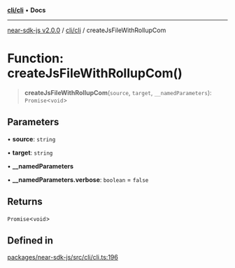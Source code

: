 [**cli/cli**](../README.md) • **Docs**

***

[near-sdk-js v2.0.0](../../../packages.md) / [cli/cli](../README.md) / createJsFileWithRollupCom

# Function: createJsFileWithRollupCom()

> **createJsFileWithRollupCom**(`source`, `target`, `__namedParameters`): `Promise`\<`void`\>

## Parameters

• **source**: `string`

• **target**: `string`

• **\_\_namedParameters**

• **\_\_namedParameters.verbose**: `boolean` = `false`

## Returns

`Promise`\<`void`\>

## Defined in

[packages/near-sdk-js/src/cli/cli.ts:196](https://github.com/dim-daskalov/near-sdk-js/blob/d72c9c5d6e6863e8c60ad0aa42a57e43d9805f07/packages/near-sdk-js/src/cli/cli.ts#L196)
